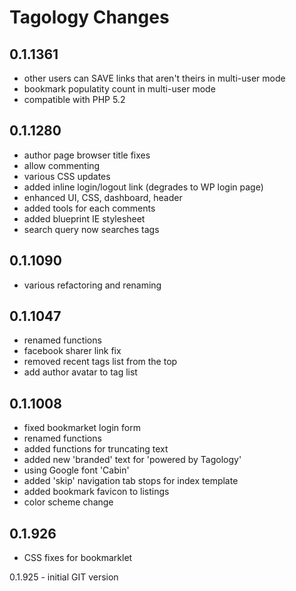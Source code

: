 Tagology Changes
=========

0.1.1361
-----------

* other users can SAVE links that aren't theirs in multi-user mode
* bookmark populatity count in multi-user mode
* compatible with PHP 5.2

0.1.1280
-----------

* author page browser title fixes
* allow commenting
* various CSS updates
* added inline login/logout link (degrades to WP login page)
* enhanced UI, CSS, dashboard, header
* added tools for each comments
* added blueprint IE stylesheet
* search query now searches tags


0.1.1090
-----------
* various refactoring and renaming


0.1.1047
-----------
* renamed functions
* facebook sharer link fix
* removed recent tags list from the top
* add author avatar to tag list


0.1.1008
----------
* fixed bookmarket login form
* renamed functions
* added functions for truncating text
* added new 'branded' text for 'powered by Tagology'
* using Google font 'Cabin'
* added 'skip' navigation tab stops for index template
* added bookmark favicon to listings 
* color scheme change


0.1.926 
----------
* CSS fixes for bookmarklet


0.1.925 - initial GIT version

